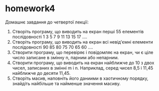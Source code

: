 # homework4

Домашнє завдання до четвертої лекції:
1. Створіть програму, що виводить на екран перші 55 елементів послідовності 1 3 5 7 9 11 13
15 17 ....
2. Створіть програму, що виводить на екран всі невід&#39;ємні елементи послідовності 90 85 80
75 70 65 60 ....
3. Створити програму, що перевіряє і повідомляє на екран, чи є ціле число записане в змінну
n, парним або непарним.
4. Створити програму, що виводить на екран найближче до 10 з двох чисел, записаних в
змінні m і n. Наприклад, серед чисел 8,5 і 11,45 найближче до десяти 11,45.
5. Створіть масив, наповніть його даниими в хаотичному порядку, знайдіть найбільше та
найменше значення масиву.
